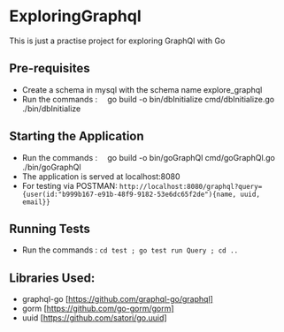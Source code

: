 # ExploringGraphql
This is just a practise project for exploring GraphQl with Go

## Pre-requisites
* Create a schema in mysql with the schema name explore_graphql
* Run the commands :
` 
    `go build -o bin/dbInitialize cmd/dbInitialize.go`
    `./bin/dbInitialize`
`
## Starting the Application

* Run the commands :
` 
    `go build -o bin/goGraphQl cmd/goGraphQl.go`
    `./bin/goGraphQl`
`
* The application is served at localhost:8080
* For testing via POSTMAN: `http://localhost:8080/graphql?query={user(id:"b999b167-e91b-48f9-9182-53e6dc65f2de"){name, uuid, email}}`

## Running Tests

* Run the commands : 
    `cd test ; go test run Query ; cd ..`

## Libraries Used:

* graphql-go [https://github.com/graphql-go/graphql]
* gorm [https://github.com/go-gorm/gorm]
* uuid [https://github.com/satori/go.uuid]

